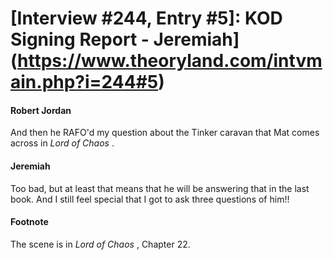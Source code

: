 # [Interview #244, Entry #5]: KOD Signing Report - Jeremiah](https://www.theoryland.com/intvmain.php?i=244#5)

#### Robert Jordan

And then he RAFO'd my question about the Tinker caravan that Mat comes across in
*Lord of Chaos*
.

#### Jeremiah

Too bad, but at least that means that he will be answering that in the last book. And I still feel special that I got to ask three questions of him!!

#### Footnote

The scene is in
*Lord of Chaos*
, Chapter 22.

